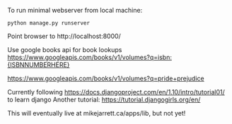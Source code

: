 To run minimal webserver from local machine:

`python manage.py runserver`

Point browser to http://localhost:8000/


Use google books api for book lookups
https://www.googleapis.com/books/v1/volumes?q=isbn:{ISBNNUMBERHERE}

https://www.googleapis.com/books/v1/volumes?q=pride+prejudice


Currently following https://docs.djangoproject.com/en/1.10/intro/tutorial01/ to learn django
Another tutorial: https://tutorial.djangogirls.org/en/


This will eventually live at mikejarrett.ca/apps/lib, but not yet!

